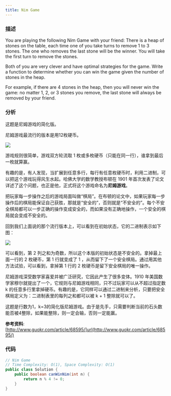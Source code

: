 ```yaml
---
title: Nim Game
---
```



### 描述

You are playing the following Nim Game with your friend: There is a heap of stones on the table, each time one of you take turns to remove 1 to 3 stones. The one who removes the last stone will be the winner. You will take the first turn to remove the stones.

Both of you are very clever and have optimal strategies for the game. Write a function to determine whether you can win the game given the number of stones in the heap.

For example, if there are 4 stones in the heap, then you will never win the game: no matter 1, 2, or 3 stones you remove, the last stone will always be removed by your friend.


### 分析

这题是尼姆游戏的简化版。

尼姆游戏最流行的版本是用12枚硬币。

![](/img/nim-game-1.png)

游戏规则很简单，游戏双方轮流取 1 枚或多枚硬币（只能在同一行），谁拿到最后一枚就算赢。

有趣的是，有人发现，当扩展到任意多行，每行有任意枚硬币时，利用二进制，可以把这个游戏玩得风生水起。哈佛大学的数学教授布顿在 1901 年首次发表了论文详述了这个问题，也正是他，正式将这个游戏命名为**尼姆游戏**。

把玩家每一步操作之后的游戏局面叫做“棋局”。在布顿的论文中，如果玩家每一步操作后的棋局能保证自己获胜，那就是“安全的”，否则就是“不安全的”。每个不安全棋局都可以一步正确的操作变成安全的，而如果没有正确地操作，一个安全的棋局就会变成不安全的。

回到我们上面说的那个流行版本上，可以看到在初始状态，它的二进制表示如下图：

![](/img/nim-game-2.png)

可以看到，第 2 列之和为奇数，所以这个本版的初始状态是不安全的。拿掉最上面一行的 2 枚硬币，第 1 行就变成了 1 ，从而留下了一个安全棋局。通过用其他方法试验，可以看到，拿掉第 1 行的 2 枚硬币是留下安全棋局的唯一操作。

尼姆游戏深受数学家喜爱并被广泛研究，它因此产生了很多变体。1910 年美国数学家穆尔就提出了一个，它规则与尼姆游戏相同，只不过玩家可以从不超过指定数 k 的任意多行里拿掉硬币。有趣的是，它同样可以通过二进制来分析，只要把安全棋局定义为：二进制表里的每列之和都可以被 k + 1 整除就可以了。

这题是行数为1，k=3的简化版尼姆游戏。由于是先手，只需要判断当前的石头数能否被4整除，如果能整除，则一定会输，否则一定能赢。

**参考资料**: [http://www.guokr.com/article/68595/]url(http://www.guokr.com/article/68595/)


### 代码

```java
// Nim Game
// Time Complexity: O(1), Space Complexity: O(1)
public class Solution {
    public boolean canWinNim(int n) {
        return n % 4 != 0;
    }
}
```
